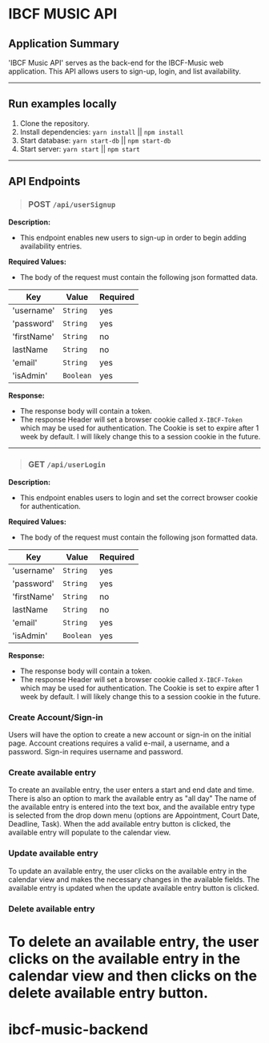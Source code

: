 # IBCF MUSIC API

## Application Summary

'IBCF Music API' serves as the back-end for the IBCF-Music web application. This API allows users to sign-up, login, and list availability.


---



## Run examples locally

1. Clone the repository.
2. Install dependencies: `yarn install` || `npm install`
3. Start database: `yarn start-db` || `npm start-db`
4. Start server: `yarn start` || `npm start`

---

## API Endpoints

> ### POST `/api/userSignup`

**Description:**

* This endpoint enables new users to sign-up in order to begin adding availability entries.

**Required Values:**

* The body of the request must contain the following
json formatted data.

|Key|Value|Required|
|---|-----|--------|
|'username'|`String`| yes|
|'password'|`String`|yes|
|'firstName'|`String`|no|
|lastName|`String`| no|
|'email'|`String`|yes|
|'isAdmin'|`Boolean`|yes|

**Response:**
* The response body will contain a token.
* The response Header will set a browser cookie called `X-IBCF-Token` which may be used for authentication. The Cookie is set to expire after 1 week by default. I will likely change this to a session cookie in the future.
---
> ### GET `/api/userLogin`

**Description:**

* This endpoint enables users to login and set the correct browser cookie for authentication.

**Required Values:**

* The body of the request must contain the following
json formatted data.

|Key|Value|Required|
|---|-----|--------|
|'username'|`String`| yes|
|'password'|`String`|yes|
|'firstName'|`String`|no|
|lastName|`String`| no|
|'email'|`String`|yes|
|'isAdmin'|`Boolean`|yes|

**Response:**
* The response body will contain a token.
* The response Header will set a browser cookie called `X-IBCF-Token` which may be used for authentication. The Cookie is set to expire after 1 week by default. I will likely change this to a session cookie in the future.

### Create Account/Sign-in
Users will have the option to create a new account or sign-in on the initial page. Account creations requires a valid e-mail, a username, and a password. Sign-in requires username and password.

###  Create available entry
To create an available entry, the user enters a start and end date and time. There is also an option to mark the available entry as "all day" The name of the available entry is entered into the text box, and the available entry type is selected from the drop down menu (options are Appointment, Court Date, Deadline, Task). When the add available entry button is clicked, the available entry will populate to the calendar view.

### Update available entry
To update an available entry, the user clicks on the available entry in the calendar view and makes the necessary changes in the available fields. The available entry is updated when the update available entry button is clicked.

### Delete available entry
To delete an available entry, the user clicks on the available entry in the calendar view and then clicks on the delete available entry button.
=======
# ibcf-music-backend
